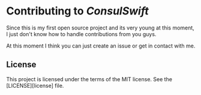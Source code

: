 # Contributing to _ConsulSwift_

Since this is my first open source project and its very young at this moment,
I just don't know how to handle contributions from you guys.

At this moment I think you can just create an issue or get in contact with me.

## License

This project is licensed under the terms of the MIT license. See the [LICENSE][license] file.
